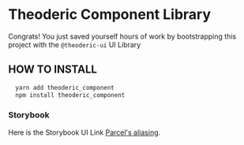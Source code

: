 # Theoderic Component Library

Congrats! You just saved yourself hours of work by bootstrapping this project with the `@theoderic-ui` UI Library

## HOW TO INSTALL

```bash
  yarn add theoderic_component
  npm install theoderic_component
```

### Storybook

Here is the Storybook UI Link
[Parcel's aliasing](https://630466a919d84bab251e22b7-dxucuuhbev.chromatic.com).
